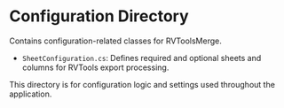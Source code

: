 # Configuration Directory

Contains configuration-related classes for RVToolsMerge.

-   `SheetConfiguration.cs`: Defines required and optional sheets and columns for RVTools export processing.

This directory is for configuration logic and settings used throughout the application.
